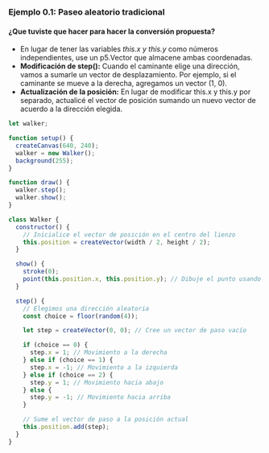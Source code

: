 ### Ejemplo 0.1: Paseo aleatorio tradicional 

#### ¿Que tuviste que hacer para hacer la conversión propuesta?
- En lugar de tener las variables *this.x y this.y* como números independientes, use un p5.Vector que almacene ambas coordenadas.
- **Modificación de step():**
Cuando el caminante elige una dirección, vamos a sumarle un vector de desplazamiento. Por ejemplo, si el caminante se mueve a la derecha, agregamos un vector (1, 0).
- **Actualización de la posición:**
En lugar de modificar this.x y this.y por separado, actualicé el vector de posición sumando un nuevo vector de acuerdo a la dirección elegida.

```js
let walker;

function setup() {
  createCanvas(640, 240);
  walker = new Walker();
  background(255);
}

function draw() {
  walker.step();
  walker.show();
}

class Walker {
  constructor() {
    // Inicialice el vector de posición en el centro del lienzo
    this.position = createVector(width / 2, height / 2);
  }

  show() {
    stroke(0);
    point(this.position.x, this.position.y); // Dibuje el punto usando el vector
  }

  step() {
    // Elegimos una dirección aleatoria
    const choice = floor(random(4));

    let step = createVector(0, 0); // Cree un vector de paso vacío

    if (choice == 0) {
      step.x = 1; // Movimiento a la derecha
    } else if (choice == 1) {
      step.x = -1; // Movimiento a la izquierda
    } else if (choice == 2) {
      step.y = 1; // Movimiento hacia abajo
    } else {
      step.y = -1; // Movimiento hacia arriba
    }

    // Sume el vector de paso a la posición actual
    this.position.add(step);
  }
}
```
